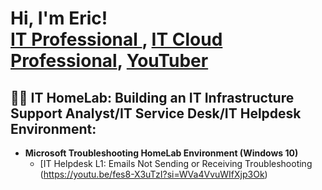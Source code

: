 <h1>Hi, I'm Eric! <br/><a href="https://github.com/ericmulumba">IT Professional </a>, <a href="https://www.linkedin.com/in/ericmulumba/"> IT Cloud Professional</a>, <a href="https://www.youtube.com/c/@TechbyEricr">YouTuber</a></h1>

<h2>👨‍💻 IT HomeLab: Building an IT Infrastructure Support Analyst/IT Service Desk/IT Helpdesk Environment:</h2>

- <b> Microsoft Troubleshooting HomeLab Environment (Windows 10)</b>
  - [IT Helpdesk L1: Emails Not Sending or Receiving Troubleshooting (https://youtu.be/fes8-X3uTzI?si=WVa4VvuWIfXjp3Ok)
